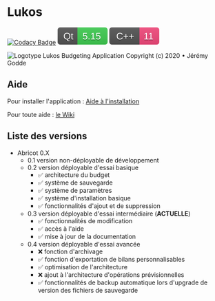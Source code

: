 # Lukos

[![Codacy Badge](https://api.codacy.com/project/badge/Grade/c4513632976540d08d71227e079a7c13)](https://app.codacy.com/manual/JeremyGodde/Lukos?utm_source=github.com&utm_medium=referral&utm_content=JeremyGodde/Lukos&utm_campaign=Badge_Grade_Settings)
![Qt 5.15](https://raw.githubusercontent.com/JeremyGodde/Lukos/18f2d0262fd0e98a3a7e3145ea6acde0345b7345/ressources/Qt%205.15.svg)
![C++11](https://raw.githubusercontent.com/JeremyGodde/Lukos/aad9cebc22c92de70795803e0385308529e2836c/ressources/C%2B%2B%2011.svg)

![Logotype](https://raw.githubusercontent.com/JeremyGodde/Lukos/master/ressources/logo.ico)
Lukos Budgeting Application
Copyright (c) 2020 • Jérémy Godde

## Aide

Pour installer l'application : [Aide à l'installation](https://github.com/JeremyGodde/Lukos/wiki/Installation)

Pour toute aide : [le Wiki](https://github.com/JeremyGodde/Lukos/wiki/Aide)

## Liste des versions

  - Abricot 0.X
      - 0.1 version non-déployable de développement
      - 0.2 version déployable d'essai basique
          - :white_check_mark: architecture du budget
          - :white_check_mark: système de sauvegarde
          - :white_check_mark: système de paramètres
          - :white_check_mark: système d'installation basique
          - :white_check_mark: fonctionnalités d'ajout et de suppression
      - 0.3 version déployable d'essai intermédiaire (**ACTUELLE**)
          - :white_check_mark: fonctionnalités de modification
          - :white_check_mark: accès à l'aide
          - :white_check_mark: mise à jour de la documentation
      - 0.4 version déployable d'essai avancée
          - :x: fonction d'archivage
          - :white_check_mark: fonction d'exportation de bilans personnalisables
          - :white_check_mark: optimisation de l'architecture
          - :x: ajout à l'architecture d'opérations prévisionnelles
          - :white_check_mark: fonctionnalités de backup automatique lors d'upgrade de version des fichiers de sauvegarde
